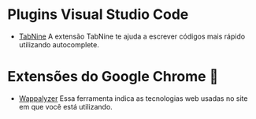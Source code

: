 
  # Plugins Visual Studio Code

  - [TabNine](https://marketplace.visualstudio.com/items?itemName=TabNine.tabnine-vscode) A extensão TabNine te ajuda a escrever códigos mais rápido utilizando autocomplete.


  # Extensões do Google Chrome 📌

  - [Wappalyzer](https://chrome.google.com/webstore/detail/wappalyzer/gppongmhjkpfnbhagpmjfkannfbllamg?utm_source=chrome-ntp-icon) Essa ferramenta indica as tecnologias web usadas no site em que você está utilizando.




